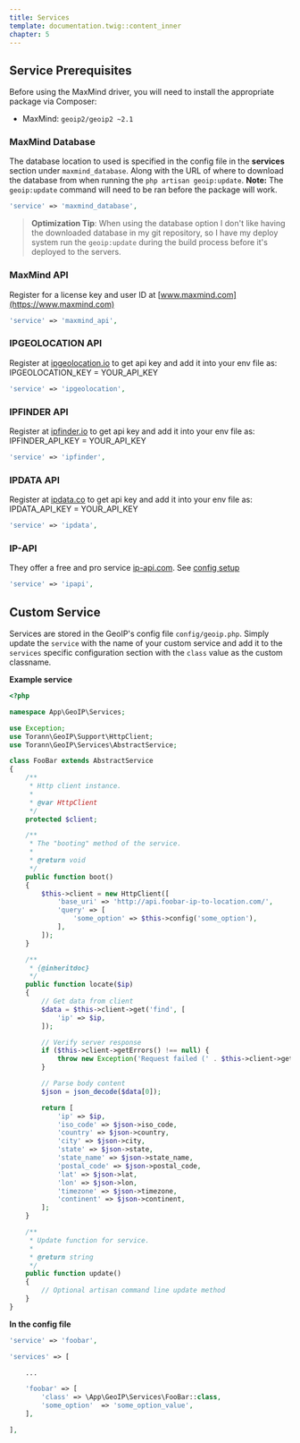 ```yaml
---
title: Services
template: documentation.twig::content_inner
chapter: 5
---
```

## Service Prerequisites

Before using the MaxMind driver, you will need to install the appropriate package via Composer:

 - MaxMind: `geoip2/geoip2 ~2.1`

### MaxMind Database

The database location to used is specified in the config file in the **services** section under `maxmind_database`. Along with the URL of where to download the database from when running the `php artisan geoip:update`. **Note:** The `geoip:update` command will need to be ran before the package will work.

```php
'service' => 'maxmind_database',
```

> **Optimization Tip**: When using the database option I don't like having the downloaded database in my git repository, so I have my deploy system run the `geoip:update` during the build process before it's deployed to the servers.

### MaxMind API

Register for a license key and user ID at [www.maxmind.com](https://www.maxmind.com)

```php
'service' => 'maxmind_api',
```

### IPGEOLOCATION API

Register at [ipgeolocation.io](https://ipgeolocation.io/signup) to get api key and add it into your env file as:
IPGEOLOCATION_KEY = YOUR_API_KEY


```php
'service' => 'ipgeolocation',
```

### IPFINDER API

Register at [ipfinder.io](https://ipfinder.io/auth/signup) to get api key and add it into your env file as:
IPFINDER_API_KEY = YOUR_API_KEY


```php
'service' => 'ipfinder',
```


### IPDATA API

Register at [ipdata.co](https://dashboard.ipdata.co/sign-up.html) to get api key and add it into your env file as:
IPDATA_API_KEY = YOUR_API_KEY


```php
'service' => 'ipdata',
```

### IP-API

They offer a free and pro service [ip-api.com](https://ip-api.com). See [config setup](https://github.com/Torann/laravel-geoip/commit/7b2a0b965b753e733e1d3dcd8dd4c58bbe346b80#diff-57605b023465a6c44d3ad4191ec2dd0947c008bdbe8c8f4564635351aa35aee4L68)

```php
'service' => 'ipapi',
```

## Custom Service

Services are stored in the GeoIP's config file `config/geoip.php`. Simply update the `service` with the name of your custom service and add it to the `services` specific configuration section with the `class` value as the custom classname.

**Example service**

```php
<?php

namespace App\GeoIP\Services;

use Exception;
use Torann\GeoIP\Support\HttpClient;
use Torann\GeoIP\Services\AbstractService;

class FooBar extends AbstractService
{
    /**
     * Http client instance.
     *
     * @var HttpClient
     */
    protected $client;

    /**
     * The "booting" method of the service.
     *
     * @return void
     */
    public function boot()
    {
        $this->client = new HttpClient([
            'base_uri' => 'http://api.foobar-ip-to-location.com/',
            'query' => [
                'some_option' => $this->config('some_option'),
            ],
        ]);
    }

    /**
     * {@inheritdoc}
     */
    public function locate($ip)
    {
        // Get data from client
        $data = $this->client->get('find', [
            'ip' => $ip,
        ]);

        // Verify server response
        if ($this->client->getErrors() !== null) {
            throw new Exception('Request failed (' . $this->client->getErrors() . ')');
        }

        // Parse body content
        $json = json_decode($data[0]);

        return [
            'ip' => $ip,
            'iso_code' => $json->iso_code,
            'country' => $json->country,
            'city' => $json->city,
            'state' => $json->state,
            'state_name' => $json->state_name,
            'postal_code' => $json->postal_code,
            'lat' => $json->lat,
            'lon' => $json->lon,
            'timezone' => $json->timezone,
            'continent' => $json->continent,
        ];
    }

    /**
     * Update function for service.
     *
     * @return string
     */
    public function update()
    {
        // Optional artisan command line update method
    }
}
```

**In the config file**

```php
'service' => 'foobar',

'services' => [

    ...

    'foobar' => [
        'class' => \App\GeoIP\Services\FooBar::class,
        'some_option'  => 'some_option_value',
    ],

],
```
